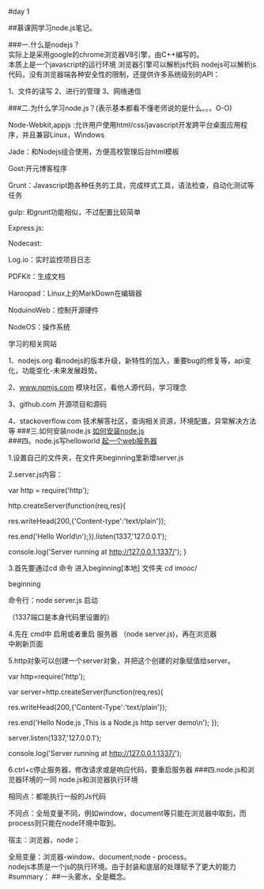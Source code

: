 #day 1

##慕课网学习node.js笔记。  

###一.什么是nodejs？  
实际上是采用google的chrome浏览器V8引擎，由C++编写的。  
本质上是一个javascript的运行环境
浏览器引擎可以解析js代码
nodejs可以解析js代码，没有浏览器端各种安全性的限制，还提供许多系统级别的API：
  
1、文件的读写
2、进行的管理
3、网络通信

###二.为什么学习node.js？(表示基本都看不懂老师说的是什么。。。O-O)
  
  
Node-Webkit,appjs :允许用户使用html/css/javascript开发跨平台桌面应用程序，并且兼容Linux，Windows
  
Jade：和Nodejs组合使用，方便高校管理后台html模板
  
Gost:开元博客程序
  
Grunt：Javascript跑各种任务的工具，完成样式工具，语法检查，自动化测试等任务
  
gulp: 和grunt功能相似，不过配置比较简单
  
Express.js:
  
Nodecast:
  
Log.io：实时监控项目日志
  
PDFKit：生成文档
  
Haroopad：Linux上的MarkDown在编辑器
  
NoduinoWeb：控制开源硬件
  
NodeOS：操作系统

  
学习的相关网站
  
1、nodejs.org 看nodejs的版本升级，新特性的加入，重要bug的修复等，api变化，功能变化-未来发展趋势。
  
2、www.npmjs.com 模块社区，看他人源代码，学习理念
  
3、github.com 开源项目和源码
  
4、stackoverflow.com 技术解答社区，查询相关资源，环境配置，异常解决方法等
###三.如何安装node.js
[如何安装node.js](http://www.imooc.com/video/6691)  
###四。node.js写helloworld
[起一个web服务器](http://nodejs.cn/doc/node/synopsis.html)  

  
1.设置自己的文件夹，在文件夹beginning里新增server.js
  
2.server.js内容：
  
 var http = require('http');
  
 http.createServer(function(req,res){
  
 res.writeHead(200,{'Content-type':'text/plain'});
  
 res.end('Hello World\n');}).listen(1337,'127.0.0.1');
  
 console.log('Server running at http://127.0.0.1:1337/');
}
  
3.首先要通过cd 命令 进入beginning[本地] 文件夹 cd imooc/    
  
beginning
  
 命令行：node server.js 启动
  
（1337端口是本身代码里设置的）
  
4.先在 cmd中 启用或者重启 服务器 （node server.js)，再在浏览器     
中刷新页面
  
5.http对象可以创建一个server对象，并把这个创建的对象赋值给server。
   
var http=require('http');
  
 var server=http.createServer(function(req,res){
  
 res.writeHead(200,{'Content-Type':'text/plain'});
  
 res.end('Hello Node.js ,This is a Node.js http server   demo\n');
  });
  
 server.listen(1337,'127.0.0.1');
  
 console.log('Server running at http://127.0.0.1:1337/');
  
6.ctrl+c停止服务器，修改请求或是响应代码，要重启服务器
###四.node.js和浏览器环境的一同
node.js和浏览器执行环境  
 
相同点：都能执行一般的Js代码
  
不同点：全局变量不同，例如window，document等只能在浏览器中取到，而process则只能在node环境中取到。
  
宿主：浏览器，node；
  
全局变量：浏览器-window、document;node - process。  
nodejs本质是一个js的执行环境。由于封装和底层的处理赋予了更大的能力
#summary：
##一头雾水，全是概念。